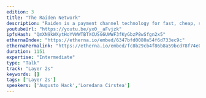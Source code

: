 ```yaml
---
edition: 3
title: "The Raiden Network"
description: "Raiden is a payment channel technology for fast, cheap, scalable off- chain token transfers. Introduction for developers planning to prototype applications on top of the Raiden Network testnet as well as μRaiden."
youtubeUrl: "https://youtu.be/yx0__aFvjzk"
ipfsHash: "QmXN9kWXytHoYVWWTBTXCUSG6UWWF3fKyGbzP8wSfgn2x5"
ethernaIndex: "https://etherna.io/embed/6347bfd0080a54f6d733ec9c"
ethernaPermalink: "https://etherna.io/embed/fc8b29cb4f86b8a59bcd78f74e0e1a5699b8f808569549be4c55225a3d0cfe02"
duration: 1151
expertise: "Intermediate"
type: "Talk"
track: "Layer 2s"
keywords: []
tags: ['Layer 2s']
speakers: ['Augusto Hack','Loredana Cirstea']
---
```

